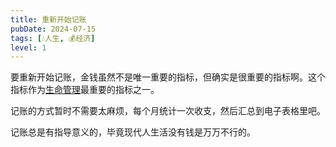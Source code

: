 ```yaml
---
title: 重新开始记账
pubDate: 2024-07-15
tags: [💧人生, 💰经济]
level: 1
---
```


要重新开始记账，金钱虽然不是唯一重要的指标，但确实是很重要的指标啊。这个指标作为[生命管理](/xyy/20240713a)最重要的指标之一。

记账的方式暂时不需要太麻烦，每个月统计一次收支，然后汇总到电子表格里吧。

记账总是有指导意义的，毕竟现代人生活没有钱是万万不行的。
